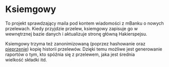 # Ksiemgowy

To projekt sprawdzający maila pod kontem wiadomości z mBanku o nowych
przelewach.  Kiedy przyjdzie przelew, ksiemgowy zapisuje go w wewnętrznej bazie
danych i aktualizuje stronę główną Hakierspejsu.

Ksiemgowy trzyma też zanonimizowaną (poprzez hashowanie oraz
<a href="https://en.wikipedia.org/wiki/Pepper_(cryptography)">pieprzenie</a>)
kopię historii przelewów. Dzięki temu możliwe jest generowanie raportów o
tym, kto spóźnia się z przelewem, jaka jest średnia wielkość składki itd.
